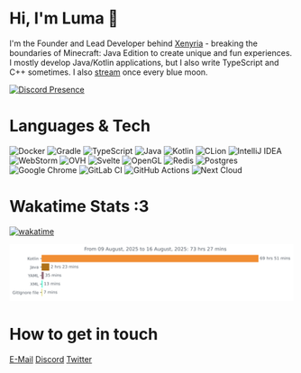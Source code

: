 # Hi, I'm Luma 👋

I'm the Founder and Lead Developer behind [Xenyria](https://xenyria.net) - breaking the boundaries of Minecraft: Java Edition to create unique and fun experiences. I mostly develop Java/Kotlin applications, but I also write TypeScript and C++ sometimes.
I also [stream](https://twitch.tv/lumanyx_uwu) once every blue moon.

[![Discord Presence](https://lanyard.cnrad.dev/api/1353395572014317722)](https://discord.com/users/1353395572014317722)

# Languages & Tech
![Docker](https://img.shields.io/badge/docker-%230db7ed.svg?style=for-the-badge&logo=docker&logoColor=white)
![Gradle](https://img.shields.io/badge/Gradle-02303A.svg?style=for-the-badge&logo=Gradle&logoColor=white)
![TypeScript](https://img.shields.io/badge/typescript-%23007ACC.svg?style=for-the-badge&logo=typescript&logoColor=white)
![Java](https://img.shields.io/badge/java-%23ED8B00.svg?style=for-the-badge&logo=openjdk&logoColor=white)
![Kotlin](https://img.shields.io/badge/kotlin-%237F52FF.svg?style=for-the-badge&logo=kotlin&logoColor=white)
![CLion](https://img.shields.io/badge/CLion-black?style=for-the-badge&logo=clion&logoColor=white)
![IntelliJ IDEA](https://img.shields.io/badge/IntelliJIDEA-000000.svg?style=for-the-badge&logo=intellij-idea&logoColor=white)
![WebStorm](https://img.shields.io/badge/webstorm-143?style=for-the-badge&logo=webstorm&logoColor=white&color=black)
![OVH](https://img.shields.io/badge/ovh-%23123F6D.svg?style=for-the-badge&logo=ovh&logoColor=#123F6D)
![Svelte](https://img.shields.io/badge/svelte-%23f1413d.svg?style=for-the-badge&logo=svelte&logoColor=white)
![OpenGL](https://img.shields.io/badge/OpenGL-%23FFFFFF.svg?style=for-the-badge&logo=opengl)
![Redis](https://img.shields.io/badge/redis-%23DD0031.svg?style=for-the-badge&logo=redis&logoColor=white)
![Postgres](https://img.shields.io/badge/postgres-%23316192.svg?style=for-the-badge&logo=postgresql&logoColor=white)
![Google Chrome](https://img.shields.io/badge/Google%20Chrome-4285F4?style=for-the-badge&logo=GoogleChrome&logoColor=white)
![GitLab CI](https://img.shields.io/badge/gitlab%20ci-%23181717.svg?style=for-the-badge&logo=gitlab&logoColor=white)
![GitHub Actions](https://img.shields.io/badge/github%20actions-%232671E5.svg?style=for-the-badge&logo=githubactions&logoColor=white)
![Next Cloud](https://img.shields.io/badge/Next%20Cloud-0B94DE?style=for-the-badge&logo=nextcloud&logoColor=white)



# Wakatime Stats :3
[![wakatime](https://wakatime.com/badge/user/018b9cf7-36ed-4420-b5da-b8505ebd481f.svg)](https://wakatime.com/@018b9cf7-36ed-4420-b5da-b8505ebd481f)

<img
  src="https://github.com/lumanyx/lumanyx/blob/main/images/stat.svg"
  alt="Lumanyx WakaTime Activity"
/>



# How to get in touch
[E-Mail](mailto://me@luma.fm)
[Discord](https://discord.com/users/1353395572014317722)
[Twitter](https://x.com/lumaa_uwu)
